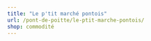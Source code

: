 ```yaml
---
title: "Le p'tit marché pontois"
url: /pont-de-poitte/le-ptit-marche-pontois/
shop: commodité
---
```

